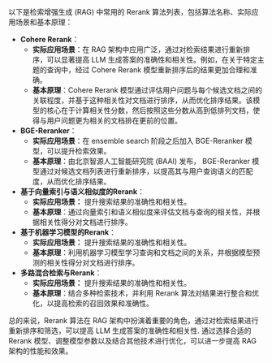 以下是检索增强生成 (RAG) 中常用的 Rerank 算法列表，包括算法名称、实际应用场景和基本原理：

*   **Cohere Rerank**：
    *   **实际应用场景**：在 RAG 架构中应用广泛，通过对检索结果进行重新排序，可以显著提高 LLM 生成答案的准确性和相关性。例如，在关于特定主题的查询中，经过 Cohere Rerank 模型重新排序后的结果更加合理和准确。
    *   **基本原理**：Cohere Rerank 模型通过评估用户问题与每个候选文档之间的关联程度，并基于这种相关性对文档进行排序，从而优化排序结果。该模型的核心在于计算相关性分数，然后按照这些分数从高到低排列文档，使得与用户问题更为相关的文档排在更前的位置。
*   **BGE-Reranker**：
    *   **实际应用场景**：在 ensemble search 阶段之后加入 BGE-Reranker 模型，可以提升检索效果。
    *   **基本原理**：由北京智源人工智能研究院 (BAAI) 发布， BGE-Reranker 模型通过对候选文档列表进行重新排序，以提高其与用户查询语义的匹配度，从而优化排序结果。
*   **基于向量索引与语义相似度的Rerank**：
    *   **实际应用场景：** 提升搜索结果的准确性和相关性。
    *   **基本原理**：通过向量索引和语义相似度来评估文档与查询的相关性，并根据相关性得分对文档进行排序。
*   **基于机器学习模型的Rerank**：
    *   **实际应用场景：** 提升搜索结果的准确性和相关性。
    *   **基本原理**：利用机器学习模型学习查询和文档之间的关系，并根据模型预测的相关性得分对文档进行排序。
*   **多路混合检索与Rerank**：
    *   **实际应用场景：** 提升搜索结果的准确性和相关性。
    *   **基本原理**：结合多种检索技术，并利用 Rerank 算法对结果进行整合和优化，以提高检索的召回效果和准确性。

总的来说，Rerank 算法在 RAG 架构中扮演着重要的角色，通过对检索结果进行重新排序和筛选，可以提高 LLM 生成答案的准确性和相关性. 通过选择合适的 Rerank 模型、调整模型参数以及结合其他技术进行优化，可以进一步提高 RAG 架构的性能和效果。